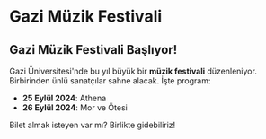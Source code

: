 # Gazi Müzik Festivali

## Gazi Müzik Festivali Başlıyor!

Gazi Üniversitesi'nde bu yıl büyük bir **müzik festivali** düzenleniyor. Birbirinden ünlü sanatçılar sahne alacak. İşte program:

-   **25 Eylül 2024**: Athena
-   **26 Eylül 2024**: Mor ve Ötesi

Bilet almak isteyen var mı? Birlikte gidebiliriz!
